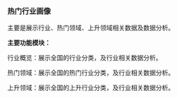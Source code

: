 ### 热门行业画像

主要是展示行业、热门领域、上升领域相关数据及数据分析。

**主要功能模块：**

行业概览：展示全国的行业分类，及行业相关数据分析。

热门领域：展示全国的热门行业分类，及行业相关数据分析。

上升领域：展示全国的上升行业分类，及行业相关数据分析。

